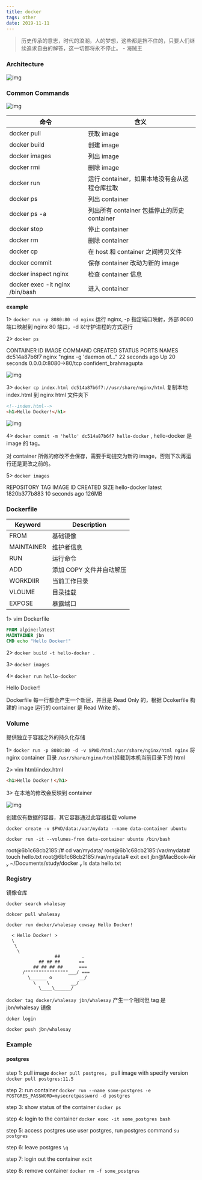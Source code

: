 ```yaml
---
title: docker
tags: other
date: 2019-11-11
---
```


> 历史传承的意志，时代的浪潮，人的梦想，这些都是挡不住的，只要人们继续追求自由的解答，这一切都将永不停止。 - 海贼王

### Architecture

![img](docker/architecture.png)

### Common Commands

![img](docker/command.png)

| 命令                            | 含义                                         |
| ------------------------------- | -------------------------------------------- |
| docker pull                     | 获取 image                                   |
| docker build                    | 创建 image                                   |
| docker images                   | 列出 image                                   |
| docker rmi                      | 删除 image                                   |
| docker run                      | 运行 container，如果本地没有会从远程仓库拉取 |
| docker ps                       | 列出 container                               |
| docker ps -a                    | 列出所有 container 包括停止的历史 container  |
| docker stop                     | 停止 container                               |
| docker rm                       | 删除 container                               |
| docker cp                       | 在 host 和 container 之间拷贝文件            |
| docker commit                   | 保存 container 改动为新的 image              |
| docker inspect nginx            | 检查 container 信息                          |
| docker exec -it nginx /bin/bash | 进入 container                               |

**example**

1> `docker run -p 8080:80 -d nginx` 运行 nginx, -p 指定端口映射，外部 8080 端口映射到 nginx 80 端口，-d 以守护进程的方式运行

2> `docker ps`

CONTAINER ID IMAGE COMMAND CREATED STATUS PORTS NAMES
dc514a87b6f7 nginx "nginx -g 'daemon of…" 22 seconds ago Up 20 seconds 0.0.0.0:8080->80/tcp confident_brahmagupta

![img](docker/1.png)

3> `docker cp index.html dc514a87b6f7://usr/share/nginx/html` 复制本地 index.html 到 nginx html 文件夹下

```html
<!--index.html-->
<h1>Hello Docker!</h1>
```

![img](docker/2.png)

4> `docker commit -m 'hello' dc514a87b6f7 hello-docker` , hello-docker 是 image 的 tag。

对 container 所做的修改不会保存，需要手动提交为新的 image，否则下次再运行还是更改之前的。

5> `docker images`

REPOSITORY TAG IMAGE ID CREATED SIZE
hello-docker latest 1820b377b883 10 seconds ago 126MB

### Dockerfile

| Keyword    | Description              |
| ---------- | ------------------------ |
| FROM       | 基础镜像                 |
| MAINTAINER | 维护者信息               |
| RUN        | 运行命令                 |
| ADD        | 添加 COPY 文件并自动解压 |
| WORKDIIR   | 当前工作目录             |
| VLOUME     | 目录挂载                 |
| EXPOSE     | 暴露端口                 |

1> vim Dockerfile

```dockerfile
FROM alpine:latest
MAINTAINER jbn
CMD echo "Hello Docker!"
```

2> `docker build -t hello-docker .`

3> `docker images`

4> `docker run hello-docker`

Hello Docker!

Dockerfile 每一行都会产生一个新层，并且是 Read Only 的，根据 Dcokerfile 构建的 image 运行的 container 是 Read Write 的。

### Volume

提供独立于容器之外的持久化存储

1> `docker run -p 8080:80 -d -v $PWD/html:/usr/share/nginx/html nginx` 将 nginx container 目录 `/usr/share/nginx/html`挂载到本机当前目录下的 html

2> vim html/index.html

```html
<h1>Hello Docker！</h1>
```

3> 在本地的修改会反映到 container

![img](docker/2.png)

创建仅有数据的容器，其它容器通过此容器挂载 volume

`docker create -v $PWD/data:/var/mydata --name data-container ubuntu`

`docker run -it --volumes-from data-container ubuntu /bin/bash`

root@6b1c68cb2185:/# cd var/mydata/
root@6b1c68cb2185:/var/mydata# touch hello.txt
root@6b1c68cb2185:/var/mydata# exit
exit
jbn@MacBook-Air  ~/Documents/study/docker  ls data
hello.txt

### Registry

镜像仓库

`docker search whalesay`

`dokcer pull whalesay`

`docker run docker/whalesay cowsay Hello Docker!`

```
  < Hello Docker! >
  \
   \
    \
                  ##        .
            ## ## ##       ==
          ## ## ## ##      ===
      /""""""""""""""""___/ ===
        \______ o          __/
          \    \        __/
            \____\______/
```

`docker tag docker/whalesay jbn/whalesay` 产生一个相同但 tag 是 jbn/whalesay 镜像

`doker login`

`docker push jbn/whalesay`

### Example

#### postgres

step 1: pull image `docker pull postgres`， pull image with specify version `docker pull postgres:11.5`

step 2: run container `docker run --name some-postgres -e POSTGRES_PASSWORD=mysecretpassword -d postgres`

step 3: show status of the container `docker ps`

step 4: login to the container `docker exec -it some_postgres bash`

step 5: access postgres use user postgres, run postgres command `su postgres`

step 6: leave postgres `\q`

step 7: login out the container `exit`

step 8: remove container `docker rm -f some_postgres`

